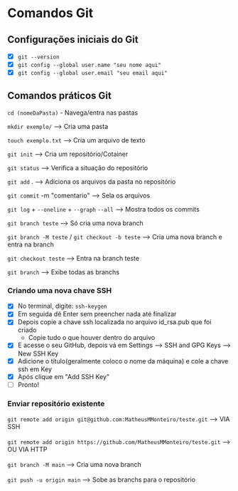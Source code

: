 # Comandos Git

## Configurações iniciais do Git

- [x] ```git --version```
- [x] ```git config --global user.name "seu nome aqui"```
- [x] ```git config --global user.email "seu email aqui"```

## Comandos práticos Git

```cd (nomeDaPasta)``` - Navega/entra nas pastas

```mkdir exemplo/``` --> Cria uma pasta

```touch exemplo.txt``` --> Cria um arquivo de texto

```git init``` --> Cria um repositório/Cotainer

```git status``` --> Verifica a situação do repositório

```git add``` . --> Adiciona os arquivos da pasta no repositório

```git commit``` -m "comentario" --> Sela os arquivos 

```git log``` + ```--oneline``` + ```--graph``` ```--all``` --> Mostra todos os commits

```git branch teste``` --> Só cria uma nova branch

```git branch -M teste``` / ```git checkout -b teste``` --> Cria uma nova branch e entra na branch 

```git checkout teste``` --> Entra na branch teste

```git branch``` --> Exibe todas as branchs

### Criando uma nova chave SSH
 - [x] No terminal, digite: ```ssh-keygen```
 - [x] Em seguida dê Enter sem preencher nada até finalizar
 - [X] Depois copie a chave ssh localizada no arquivo id_rsa.pub que foi criado
    - Copie tudo o que houver dentro do arquivo
 - [X] E acesse o seu GitHub, depois vá em Settings --> SSH and GPG Keys --> New SSH Key
 - [X] Adicione o título(geralmente coloco o nome da máquina) e cole a chave ssh em Key
 - [X] Após clique em "Add SSH Key"
 - [ ] Pronto!
 
 ### Enviar repositório existente 
```git remote add origin git@github.com:MatheusMMonteiro/teste.git``` --> VIA SSH<br></br>
```git remote add origin https://github.com/MatheusMMonteiro/teste.git``` --> OU VIA HTTP<br></br>
```git branch -M main``` --> Cria uma nova branch<br></br>
```git push -u origin main``` --> Sobe as branchs para o repositório
 

